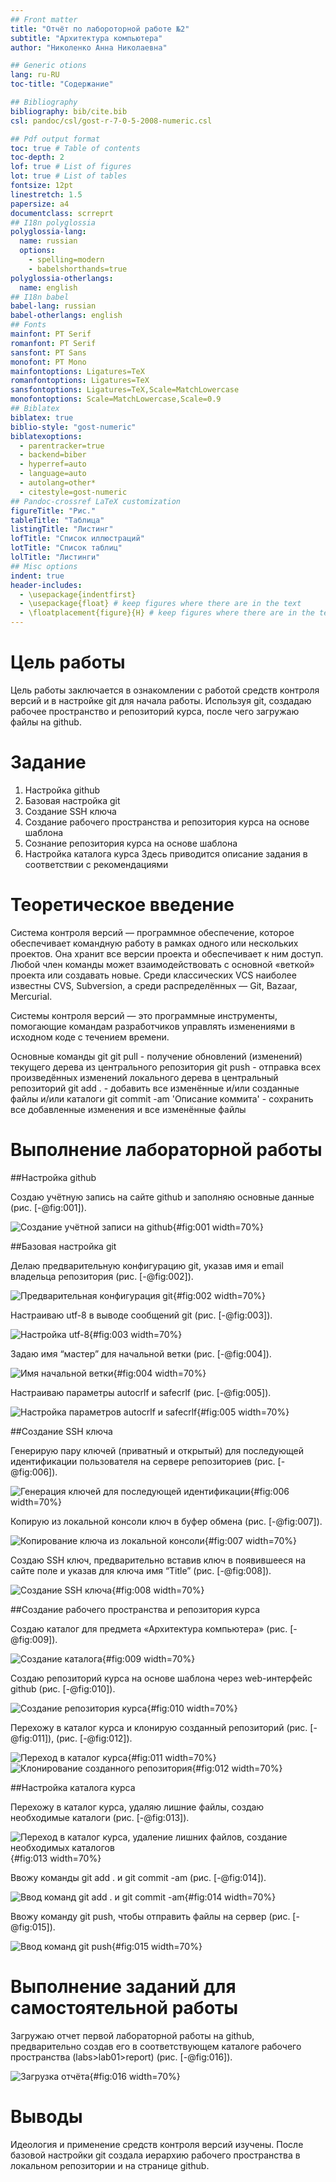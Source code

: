 ```yaml
---
## Front matter
title: "Отчёт по лабороторной работе №2"
subtitle: "Архитектура компьютера"
author: "Николенко Анна Николаевна"

## Generic otions
lang: ru-RU
toc-title: "Содержание"

## Bibliography
bibliography: bib/cite.bib
csl: pandoc/csl/gost-r-7-0-5-2008-numeric.csl

## Pdf output format
toc: true # Table of contents
toc-depth: 2
lof: true # List of figures
lot: true # List of tables
fontsize: 12pt
linestretch: 1.5
papersize: a4
documentclass: scrreprt
## I18n polyglossia
polyglossia-lang:
  name: russian
  options:
	- spelling=modern
	- babelshorthands=true
polyglossia-otherlangs:
  name: english
## I18n babel
babel-lang: russian
babel-otherlangs: english
## Fonts
mainfont: PT Serif
romanfont: PT Serif
sansfont: PT Sans
monofont: PT Mono
mainfontoptions: Ligatures=TeX
romanfontoptions: Ligatures=TeX
sansfontoptions: Ligatures=TeX,Scale=MatchLowercase
monofontoptions: Scale=MatchLowercase,Scale=0.9
## Biblatex
biblatex: true
biblio-style: "gost-numeric"
biblatexoptions:
  - parentracker=true
  - backend=biber
  - hyperref=auto
  - language=auto
  - autolang=other*
  - citestyle=gost-numeric
## Pandoc-crossref LaTeX customization
figureTitle: "Рис."
tableTitle: "Таблица"
listingTitle: "Листинг"
lofTitle: "Список иллюстраций"
lotTitle: "Список таблиц"
lolTitle: "Листинги"
## Misc options
indent: true
header-includes:
  - \usepackage{indentfirst}
  - \usepackage{float} # keep figures where there are in the text
  - \floatplacement{figure}{H} # keep figures where there are in the text
---
```


# Цель работы

Цель работы заключается в ознакомлении с работой средств контроля версий и
в настройке git для начала работы. Используя git, создадаю рабочее пространство и
репозиторий курса, после чего загружаю файлы на github.

# Задание

1. Настройка github
2. Базовая настройка git
3. Создание SSH ключа
4. Создание рабочего пространства и репозитория курса на основе
шаблона
5. Сознание репозитория курса на основе шаблона
6. Настройка каталога курса
Здесь приводится описание задания в соответствии с рекомендациями

# Теоретическое введение

Система контроля версий — программное обеспечение, которое обеспечивает командную работу в рамках одного или нескольких проектов. Она хранит все версии проекта и обеспечивает к ним доступ. Любой член команды может взаимодействовать с основной «веткой» проекта или создавать новые. Среди классических VCS наиболее известны CVS, Subversion, а среди распределённых —
Git, Bazaar, Mercurial.

Системы контроля версий — это программные инструменты, помогающие командам разработчиков управлять изменениями в исходном коде с течением времени. 

Основные команды git
git pull - получение обновлений (изменений) текущего дерева из центрального
репозитория
git push - отправка всех произведённых изменений локального дерева в
центральный репозиторий
git add . - добавить все изменённые и/или созданные файлы и/или каталоги
git commit -am 'Описание коммита' - сохранить все добавленные изменения и все изменённые файлы

# Выполнение лабораторной работы

##Настройка github

Создаю учётную запись на сайте github и заполняю основные данные (рис. [-@fig:001]).

![Создание учётной записи на github ](image/l2.1.png){#fig:001 width=70%}

##Базовая настройка git

Делаю предварительную конфигурацию git, указав имя и email владельца репозитория (рис. [-@fig:002]).

![Предварительная конфигурация git](image/l2.2.png){#fig:002 width=70%}

Настраиваю utf-8 в выводе сообщений git (рис. [-@fig:003]).

![Настройка utf-8](image/l2.3.png){#fig:003 width=70%}

Задаю имя “мастер” для начальной ветки (рис. [-@fig:004]).

![Имя начальной ветки](image/l2.4.png){#fig:004 width=70%}

Настраиваю параметры autocrlf и safecrlf (рис. [-@fig:005]).

![Настройка параметров autocrlf и safecrlf](image/l2.5.png){#fig:005 width=70%}

##Создание SSH ключа

Генерирую пару ключей (приватный и открытый) для последующей
идентификации пользователя на сервере репозиториев (рис. [-@fig:006]).

![Генерация ключей для последующей идентификации](image/l2.6.png){#fig:006 width=70%}

Копирую из локальной консоли ключ в буфер обмена (рис. [-@fig:007]).

![Копирование ключа из локальной консоли](image/l2.7.png){#fig:007 width=70%}

Создаю SSH ключ, предварительно вставив ключ в появившееся на сайте поле и указав для ключа имя “Title” (рис. [-@fig:008]).

![Создание SSH ключа](image/l2.8.png){#fig:008 width=70%}

##Создание рабочего пространства и репозитория курса

Создаю каталог для предмета «Архитектура компьютера» (рис. [-@fig:009]).

![Создание каталога](image/l2.9.png){#fig:009 width=70%}

Создаю репозиторий курса на основе шаблона через web-интерфейс github (рис. [-@fig:010]).

![Создание репозитория курса](image/l2.10.png){#fig:010 width=70%}

Перехожу в каталог курса и клонирую созданный репозиторий (рис. [-@fig:011]), (рис. [-@fig:012]).

![Переход в каталог курса](image/l2.11.png){#fig:011 width=70%}
![Клонирование созданного репозитория](image/l2.12.png){#fig:012 width=70%}

##Настройка каталога курса

Перехожу в каталог курса, удаляю лишние файлы, создаю необходимые каталоги (рис. [-@fig:013]).

![Переход в каталог курса, удаление лишних файлов, создание необходимых каталогов](image/l2.13.png){#fig:013 width=70%}

Ввожу команды git add . и git commit -am (рис. [-@fig:014]).

![Ввод команд git add . и git commit -am](image/l2.14.png){#fig:014 width=70%}

Ввожу команду git push, чтобы отправить файлы на сервер (рис. [-@fig:015]).

![Ввод команд git push](image/l2.15.png){#fig:015 width=70%}

# Выполнение заданий для самостоятельной работы

Загружаю отчет первой лабораторной работы на github, предварительно
создав его в соответствующем каталоге рабочего пространства (labs>lab01>report) (рис. [-@fig:016]).

![Загрузка отчёта](image/l2.16.png){#fig:016 width=70%}

# Выводы

Идеология и применение средств контроля версий изучены. После базовой
настройки git создала иерархию рабочего пространства в локальном репозитории и на
странице github.
